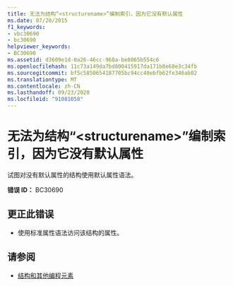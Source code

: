 ```yaml
---
title: 无法为结构“<structurename>”编制索引，因为它没有默认属性
ms.date: 07/20/2015
f1_keywords:
- vbc30690
- bc30690
helpviewer_keywords:
- BC30690
ms.assetid: d3609e1d-0a26-46cc-968a-be8065b554c6
ms.openlocfilehash: 11c73a149da7bd800415917da171b8e68e3c34fb
ms.sourcegitcommit: bf5c5850654187705bc94cc40ebfb62fe346ab02
ms.translationtype: MT
ms.contentlocale: zh-CN
ms.lasthandoff: 09/23/2020
ms.locfileid: "91081058"
---
```

# <a name="structure-structurename-cannot-be-indexed-because-it-has-no-default-property"></a>无法为结构“\<structurename>”编制索引，因为它没有默认属性

试图对没有默认属性的结构使用默认属性语法。  
  
 **错误 ID：** BC30690  
  
## <a name="to-correct-this-error"></a>更正此错误  
  
- 使用标准属性语法访问该结构的属性。  
  
## <a name="see-also"></a>请参阅

- [结构和其他编程元素](../programming-guide/language-features/data-types/structures-and-other-programming-elements.md)

